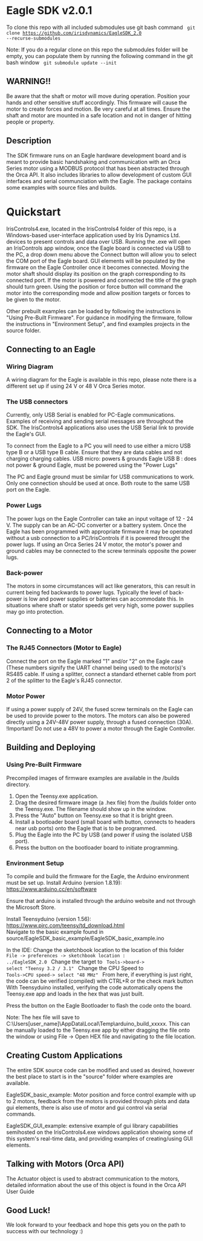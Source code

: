 # Eagle SDK v2.0.1
To clone this repo with all included submodules use git bash command
<code> git clone https://github.com/irisdynamics/EagleSDK_2.0 --recurse-submodules </code>

Note: If you do a regular clone on this repo the submodules folder will be empty, you can populate them by running the following command in the git bash window
<code> git submodule update --init </code>

## WARNING!! 
Be aware that the shaft or motor will move during operation. Position your hands and other sensitive stuff accordingly. 
This firmware will cause the motor to create forces and motion. Be very careful at all times. Ensure the shaft and motor are mounted in a safe location and not in danger of hitting people or property.

## Description
The SDK firmware runs on an Eagle hardware development board and is meant to provide basic handshaking and communication with an Orca Series motor using a MODBUS protocol that has been abstracted through the Orca API. It also includes libraries to allow development of custom GUI interfaces and serial communciation with the Eagle.
The package contains some examples with source files and builds.

# Quickstart
IrisControls4.exe, located in the IrisControls4 folder of this repo, is a Windows-based user-interface application used by Iris Dynamics Ltd. devices to present controls and data over USB.
Running the .exe will open an IrisControls app window, once the Eagle board is connected via USB to the PC, a drop down menu above the Connect button will allow you to select the COM port of the Eagle board. GUI elements will be populated by the firmware on the Eagle Controller once it becomes connected. Moving the motor shaft should display its position on the graph corresponding to its connected port. If the motor is powered and connected the title of the graph should turn green. Using the position or force button will command the motor into the corresponding mode and allow position targets or forces to be given to the motor.

Other prebuilt examples can be loaded by following the instructions in "Using Pre-Built Firmware".
For guidance in modifying the firmware, follow the instructions in "Environment Setup", and find examples projects in the source folder. 

## Connecting to an Eagle
### Wiring Diagram
A wiring diagram for the Eagle is available in this repo, please note there is a different set up if using 24 V or 48 V Orca Series motor.
### The USB connectors 
Currently, only USB Serial is enabled for PC-Eagle communications. Examples of receiving and sending serial messages are throughout the SDK. The IrisControls4 applications also uses the USB Serial link to provide the Eagle's GUI.

To connect from the Eagle to a PC you will need to use either a micro USB type B or a USB type B cable. Ensure that they are data cables and not charging charging cables.
USB micro: powers & grounds Eagle
USB B	 : does not power & ground Eagle, must be powered using the "Power Lugs"

The PC and Eagle ground must be similar for USB communications to work. Only one connection should be used at once. Both route to the same USB port on the Eagle. 

### Power Lugs
The power lugs on the Eagle Controller can take an input voltage of 12 - 24 V. The supply can be an AC-DC converter or a battery system.
Once the Eagle has been programmed with appropriate firmware it may be operated without a usb connection to a PC/IrisControls if it is powered throught the power lugs.
If using an Orca Series 24 V motor, the motor's power and ground cables may be connected to the screw terminals opposite the power lugs.
### Back-power 
The motors in some circumstances will act like generators, this can result in current being fed backwards to power lugs. Typically the level of back-power is low and power supplies or batteries can accommodate this. In situations where shaft or stator speeds get very high, some power supplies may go into protection. 

## Connecting to a Motor

### The RJ45 Connectors (Motor to Eagle)
Connect the port on the Eagle marked "1" and/or "2" on the Eagle case (These numbers signify the UART channel being used) to the motor(s)'s RS485 cable. If using a splitter, connect a standard ethernet cable from port 2 of the splitter to the Eagle's RJ45 connector. 
### Motor Power
If using a power supply of 24V, the fused screw terminals on the Eagle can be used to provide power to the motors.
The motors can also be powered directly using a 24V-48V power supply, through a fused connection (30A).
!Important! Do not use a 48V to power a motor through the Eagle Controller. 

## Building and Deploying

### Using Pre-Built Firmware 
Precompiled images of firmware examples are available in the /builds directory. 
1. Open the Teensy.exe application.
2. Drag the desired firmware image (a .hex file) from the /builds folder onto the Teensy.exe. The filename should show up in the window. 
3. Press the "Auto" button on Teensy.exe so that it is bright green.
4. Install a bootloader board (small board with button, connects to headers near usb ports) onto the Eagle that is to be programmed.
5. Plug the Eagle into the PC by USB (and power if using the isolated USB port).
6. Press the button on the bootloader board to initiate programming. 

### Environment Setup 
To compile and build the firmware for the Eagle, the Arduino environment must be set up.
Install Arduino (version 1.8.19):  https://www.arduino.cc/en/software

Ensure that arduino is installed through the arduino website and not through the Microsoft Store.

Install Teensyduino (version 1.56): https://www.pjrc.com/teensy/td_download.html  
Navigate to the basic example found in source/EagleSDK_basic_example/EagleSDK_basic_example.ino 

In the IDE:
Change the sketchbook location to the location of this folder <code>  File -> preferences -> sketchbook location : ../EagleSDK_2.0  </code>
Change the target to  <code> Tools->board-> select "Teensy 3.2 / 3.1" </code>
Change the CPU Speed to  <code> Tools->CPU speed-> select "48 MHz" </code>
From here, if everything is just right, the code can be verified (compiled) with CTRL+R or the check mark button
With Teensyduino installed, verifying the code automatically opens the Teensy.exe app and loads in the hex that was just built. 

Press the button on the Eagle Bootloader to flash the code onto the board. 

Note: The hex file will save to C:\Users\[user_name]\AppData\Local\Temp\arduino_build_xxxxx.
This can be manually loaded to the Teensy.exe app by either dragging the file onto the window or using File -> Open HEX file and navigating to the file location.

## Creating Custom Applications
The entire SDK source code can be modified and used as desired, however the best place to start is in the "source" folder where examples are available. 

EagleSDK_basic_example: Motor position and force control example with up to 2 motors, feedback from the motors is provided through plots and data gui elements, there is also use of motor and gui control via serial commands.

EagleSDK_GUI_example: extensive example of gui library capabilities semihosted on the IrisControls4.exe windows application showing some of this system's real-time data, and providing examples of creating/using GUI elements.

## Talking with Motors (Orca API)
The Actuator object is used to abstract communication to the motors, detailed information about the use of this object is found in the Orca API User Guide

## Good Luck!
We look forward to your feedback and hope this gets you on the path to success with our technology :)
